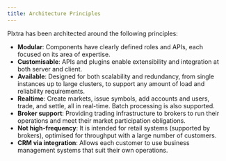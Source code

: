 ```yaml
---
title: Architecture Principles
---
```

Plxtra has been architected around the following principles:

* **Modular**: Components have clearly defined roles and APIs, each focused on its area of expertise.
* **Customisable**: APIs and plugins enable extensibility and integration at both server and client.
* **Available**: Designed for both scalability and redundancy, from single instances up to large clusters, to support any amount of load and reliability requirements.
* **Realtime**: Create markets, issue symbols, add accounts and users, trade, and settle, all in real-time. Batch processing is also supported.
* **Broker support**: Providing trading infrastructure to brokers to run their operations and meet their market participation obligations.
* **Not high-frequency**: It is intended for retail systems (supported by brokers), optimised for throughput with a large number of customers.
* **CRM via integration**: Allows each customer to use business management systems that suit their own operations.

